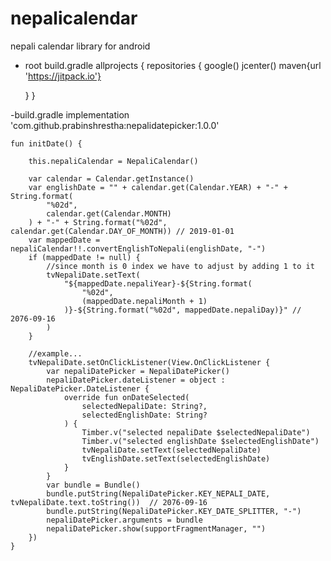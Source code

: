 # nepalicalendar
nepali calendar library for android

- root build.gradle
allprojects {
    repositories {
        google()
        jcenter()
        maven{url 'https://jitpack.io'}
        
    }
}

-build.gradle
implementation 'com.github.prabinshrestha:nepalidatepicker:1.0.0'

    fun initDate() {

        this.nepaliCalendar = NepaliCalendar()

        var calendar = Calendar.getInstance()
        var englishDate = "" + calendar.get(Calendar.YEAR) + "-" + String.format(
            "%02d",
            calendar.get(Calendar.MONTH)
        ) + "-" + String.format("%02d", calendar.get(Calendar.DAY_OF_MONTH)) // 2019-01-01
        var mappedDate = nepaliCalendar!!.convertEnglishToNepali(englishDate, "-")
        if (mappedDate != null) {
            //since month is 0 index we have to adjust by adding 1 to it
            tvNepaliDate.setText(
                "${mappedDate.nepaliYear}-${String.format(
                    "%02d",
                    (mappedDate.nepaliMonth + 1)
                )}-${String.format("%02d", mappedDate.nepaliDay)}" // 2076-09-16
            )
        }

        //example...
        tvNepaliDate.setOnClickListener(View.OnClickListener {
            var nepaliDatePicker = NepaliDatePicker()
            nepaliDatePicker.dateListener = object : NepaliDatePicker.DateListener {
                override fun onDateSelected(
                    selectedNepaliDate: String?,
                    selectedEnglishDate: String?
                ) {
                    Timber.v("selected nepaliDate $selectedNepaliDate")
                    Timber.v("selected englishDate $selectedEnglishDate")
                    tvNepaliDate.setText(selectedNepaliDate)
                    tvEnglishDate.setText(selectedEnglishDate)
                }
            }
            var bundle = Bundle()
            bundle.putString(NepaliDatePicker.KEY_NEPALI_DATE, tvNepaliDate.text.toString())  // 2076-09-16
            bundle.putString(NepaliDatePicker.KEY_DATE_SPLITTER, "-")
            nepaliDatePicker.arguments = bundle
            nepaliDatePicker.show(supportFragmentManager, "")
        })
    }
